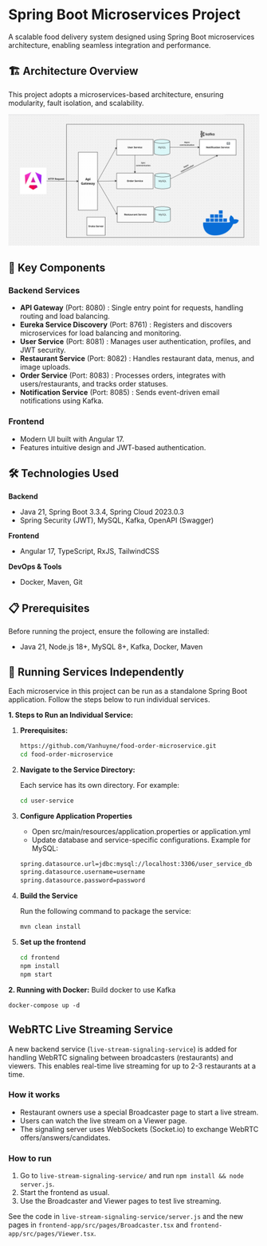 # Spring Boot Microservices Project

A scalable food delivery system designed using Spring Boot microservices architecture, enabling seamless integration and performance.

## 🏗️ Architecture Overview
This project adopts a microservices-based architecture, ensuring modularity, fault isolation, and scalability.

![Architecture Diagram](./screenshot/architecture.png)

## 🚀 Key Components
### Backend Services
- **API Gateway** (Port: 8080) : Single entry point for requests, handling routing and load balancing.
- **Eureka Service Discovery** (Port: 8761) : Registers and discovers microservices for load balancing and monitoring.
- **User Service** (Port: 8081) : Manages user authentication, profiles, and JWT security.
- **Restaurant Service** (Port: 8082) : Handles restaurant data, menus, and image uploads.
- **Order Service** (Port: 8083) : Processes orders, integrates with users/restaurants, and tracks order statuses.
- **Notification Service** (Port: 8085) : Sends event-driven email notifications using Kafka.

### Frontend
- Modern UI built with Angular 17.
- Features intuitive design and JWT-based authentication.

## 🛠️ Technologies Used
**Backend**
  - Java 21, Spring Boot 3.3.4, Spring Cloud 2023.0.3
  - Spring Security (JWT), MySQL, Kafka, OpenAPI (Swagger)

**Frontend**
  - Angular 17, TypeScript, RxJS, TailwindCSS
    
**DevOps & Tools**
  - Docker, Maven, Git

## 📋 Prerequisites
Before running the project, ensure the following are installed:
- Java 21, Node.js 18+, MySQL 8+, Kafka, Docker, Maven

## 🚀 Running Services Independently
Each microservice in this project can be run as a standalone Spring Boot application. Follow the steps below to run individual services.

**1. Steps to Run an Individual Service:**
1. **Prerequisites:**
   
    ```bash
    https://github.com/Vanhuyne/food-order-microservice.git
    cd food-order-microservice
    ```
3. **Navigate to the Service Directory:**
   
   Each service has its own directory. For example:
    ```bash
    cd user-service
    ```
5. **Configure Application Properties**
   
    - Open src/main/resources/application.properties or application.yml
    - Update database and service-specific configurations. Example for MySQL:
      
    ```bash
    spring.datasource.url=jdbc:mysql://localhost:3306/user_service_db
    spring.datasource.username=username
    spring.datasource.password=password
    ```
6. **Build the Service**
   
     Run the following command to package the service:
     ```bash
     mvn clean install
     ```
7. **Set up the frontend**
   
     ```bash
     cd frontend
     npm install
     npm start
     ```
     
**2. Running with Docker:**
    Build docker to use Kafka
    
    docker-compose up -d
  

## WebRTC Live Streaming Service

A new backend service (`live-stream-signaling-service`) is added for handling WebRTC signaling between broadcasters (restaurants) and viewers. This enables real-time live streaming for up to 2-3 restaurants at a time.

### How it works
- Restaurant owners use a special Broadcaster page to start a live stream.
- Users can watch the live stream on a Viewer page.
- The signaling server uses WebSockets (Socket.io) to exchange WebRTC offers/answers/candidates.

### How to run
1. Go to `live-stream-signaling-service/` and run `npm install && node server.js`.
2. Start the frontend as usual.
3. Use the Broadcaster and Viewer pages to test live streaming.

See the code in `live-stream-signaling-service/server.js` and the new pages in `frontend-app/src/pages/Broadcaster.tsx` and `frontend-app/src/pages/Viewer.tsx`.
  



